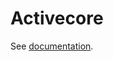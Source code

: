 # Activecore

See [documentation](https://github.com/activeledger/documentation/blob/master/index.md).